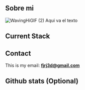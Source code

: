 ## Sobre mi 
![WavingHiGIF (2)](https://github.com/FJRJ3D/FJRJ3D/assets/26229894/4c103625-0273-4899-ad6d-5c72dd6bbf7d)
Aqui va el texto

## Current Stack

## Contact
This is my email: **fjrj3d@gmail.com**
## Github stats (Optional)
